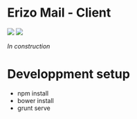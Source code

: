 Erizo Mail - Client
=================


<a href="https://travis-ci.org/erizo-fr/erizo-mail-client"><img src="https://travis-ci.org/erizo-fr/erizo-mail-client.svg?branch=master"/></a>
<a href="https://codeclimate.com/github/erizo-fr/erizo-mail-client"><img src="https://codeclimate.com/github/erizo-fr/erizo-mail-client/badges/gpa.svg" /></a>


*In construction*

# Developpment setup
* npm install
* bower install
* grunt serve
